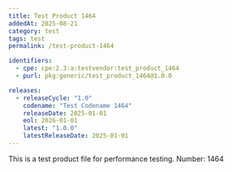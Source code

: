 ```yaml
---
title: Test Product 1464
addedAt: 2025-08-21
category: test
tags: test
permalink: /test-product-1464

identifiers:
  - cpe: cpe:2.3:a:testvendor:test_product_1464
  - purl: pkg:generic/test_product_1464@1.0.0

releases:
  - releaseCycle: "1.0"
    codename: "Test Codename 1464"
    releaseDate: 2025-01-01
    eol: 2026-01-01
    latest: "1.0.0"
    latestReleaseDate: 2025-01-01
---
```


This is a test product file for performance testing. Number: 1464

